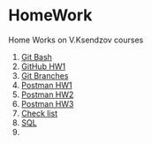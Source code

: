 # HomeWork
Home Works on V.Ksendzov courses  
  1. [Git Bash](https://github.com/Despair08/HomeWork/tree/main/GitBash)  
  2. [GitHub HW1](https://github.com/Despair08/HomeWork/tree/main/GitBash)  
  3. [Git Branches](https://github.com/Despair08/HomeWork/blob/main/GitHub/GitBranches_HW.txt)
  4. [Postman HW1](https://github.com/Despair08/HomeWork/blob/main/Postman/P_Collections/HW_1.postman_collection.json)
  5. [Postman HW2](https://github.com/Despair08/HomeWork/tree/main/Postman/P_Collections/HW_2)
  6. [Postman HW3](https://github.com/Despair08/HomeWork/tree/main/Postman/P_Collections/HW_3)
  7. [Check list](https://github.com/Despair08/HomeWork/blob/main/CheckL/README.md)  
  8. [SQL](https://github.com/Despair08/HomeWork/tree/main/SQL)  
  9. 
